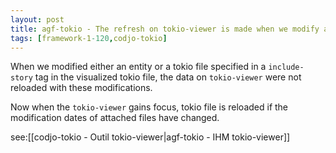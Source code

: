 ```yaml
---
layout: post
title: agf-tokio - The refresh on tokio-viewer is made when we modify an attached file
tags: [framework-1-120,codjo-tokio]
---
```

When we modified either an entity or a tokio file specified in a ```include-story``` tag in the visualized tokio file, the data on ```tokio-viewer``` were not reloaded with these modifications.

Now when the ```tokio-viewer``` gains focus, tokio file is reloaded if the modification dates of attached files have changed.

see:[[codjo-tokio - Outil tokio-viewer|agf-tokio - IHM tokio-viewer]]
